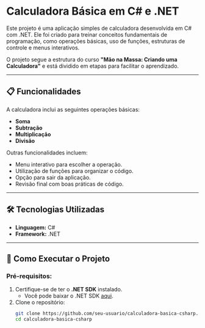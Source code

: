 # Calculadora Básica em C# e .NET

Este projeto é uma aplicação simples de calculadora desenvolvida em C# com .NET. Ele foi criado para treinar conceitos fundamentais de programação, como operações básicas, uso de funções, estruturas de controle e menus interativos.

O projeto segue a estrutura do curso **"Mão na Massa: Criando uma Calculadora"** e está dividido em etapas para facilitar o aprendizado.

---

## 📋 Funcionalidades

A calculadora inclui as seguintes operações básicas:
- **Soma**
- **Subtração**
- **Multiplicação**
- **Divisão**

Outras funcionalidades incluem:
- Menu interativo para escolher a operação.
- Utilização de funções para organizar o código.
- Opção para sair da aplicação.
- Revisão final com boas práticas de código.

---

## 🛠️ Tecnologias Utilizadas

- **Linguagem:** C#
- **Framework:** .NET

---

## 🚀 Como Executar o Projeto

### Pré-requisitos:
1. Certifique-se de ter o **.NET SDK** instalado.
   - Você pode baixar o .NET SDK [aqui](https://dotnet.microsoft.com/download).
2. Clone o repositório:
   ```bash
   git clone https://github.com/seu-usuario/calculadora-basica-csharp.git
   cd calculadora-basica-csharp
